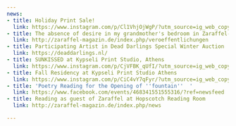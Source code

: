 ```yaml
---
news:
- title: Holiday Print Sale!
  link: https://www.instagram.com/p/Cl1VhjOjWgP/?utm_source=ig_web_copy_link
- title: The absence of desire in my grandmother's bedroom in Zaraffel-Magazin
  link: http://zaraffel-magazin.de/index.php/veroeffentlichungen
- title: Participating Artist in Dead Darlings Special Winter Auction
  link: https://deaddarlings.nl/
- title: SUNKISSED at Kypseli Print Studio, Athens
  link: https://www.instagram.com/p/CjVFBK_qUfI/?utm_source=ig_web_copy_link
- title: Fall Residency at Kypseli Print Studio Athens
  link: https://www.instagram.com/p/CiC4vY7qFyr/?utm_source=ig_web_copy_link
- title: 'Poetry Reading for the Opening of ''fountain''  '
  link: https://www.facebook.com/events/468341551555316/?ref=newsfeed
- title: Reading as guest of Zaraffel at Hopscotch Reading Room
  link: http://zaraffel-magazin.de/index.php/news

---
```


